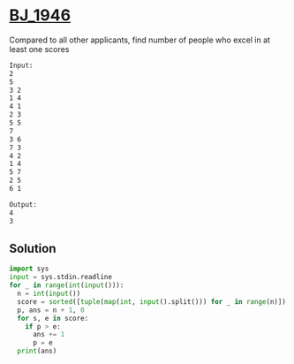 # [BJ_1946](https://acmicpc.net/problem/1946)

Compared to all other applicants, find number of people who excel in at least one scores

```txt
Input:
2
5
3 2
1 4
4 1
2 3
5 5
7
3 6
7 3
4 2
1 4
5 7
2 5
6 1

Output:
4
3
```

## Solution

```py
import sys
input = sys.stdin.readline
for _ in range(int(input())):
  n = int(input())
  score = sorted([tuple(map(int, input().split())) for _ in range(n)])
  p, ans = n + 1, 0
  for s, e in score:
    if p > e:
      ans += 1
      p = e
  print(ans)
```
